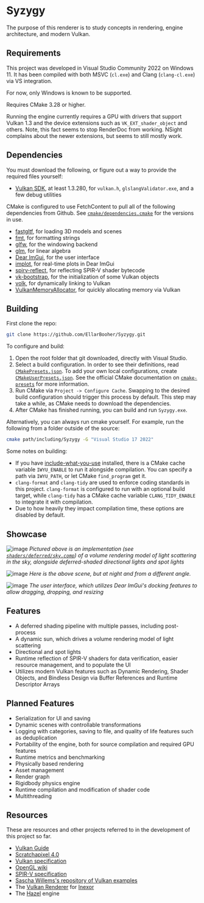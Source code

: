 # Syzygy

The purpose of this renderer is to study concepts in rendering, engine architecture, and modern Vulkan.

## Requirements

This project was developed in Visual Studio Community 2022 on Windows 11. It has been compiled with both MSVC (`cl.exe`) and Clang (`clang-cl.exe`) via VS integration.

For now, only Windows is known to be supported.

Requires CMake 3.28 or higher.

Running the engine currently requires a GPU with drivers that support Vulkan 1.3 and the device extensions such as `VK_EXT_shader_object` and others. Note, this fact seems to stop RenderDoc from working. NSight complains about the newer extensions, but seems to still mostly work.

## Dependencies
You must download the following, or figure out a way to provide the required files yourself:

- [Vulkan SDK](https://vulkan.lunarg.com/), at least 1.3.280, for `vulkan.h`, `glslangValidator.exe`, and a few debug utilities

CMake is configured to use FetchContent to pull all of the following dependencies from Github. See [`cmake/dependencies.cmake`](cmake/dependencies.cmake) for the versions in use.

- [fastgltf](https://github.com/spnda/fastgltf.git), for loading 3D models and scenes
- [fmt](https://github.com/fmtlib/fmt.git), for formatting strings
- [glfw](https://github.com/glfw/glfw.git), for the windowing backend
- [glm](https://github.com/g-truc/glm.git), for linear algebra
- [Dear ImGui](https://github.com/ocornut/imgui), for the user interface
- [implot](https://github.com/epezent/implot), for real-time plots in Dear ImGui
- [spirv-reflect](https://github.com/KhronosGroup/SPIRV-Reflect.git), for reflecting SPIR-V shader bytecode
- [vk-bootstrap](https://github.com/charles-lunarg/vk-bootstrap.git), for the initialization of some Vulkan objects
- [volk](https://github.com/zeux/volk.git), for dynamically linking to Vulkan
- [VulkanMemoryAllocator](https://github.com/GPUOpen-LibrariesAndSDKs/VulkanMemoryAllocator.git), for quickly allocating memory via Vulkan

## Building

First clone the repo:

```bash
git clone https://github.com/EllarBooher/Syzygy.git
```

To configure and build:

1. Open the root folder that git downloaded, directly with Visual Studio.
2. Select a build configuration. In order to see their definitions, read [`CMakePresets.json`](CMakePresets.json). To add your own local configurations, create [`CMakeUserPresets.json`](CMakeUserPresets.json). See the official CMake documentation on [`cmake-presets`](https://cmake.org/cmake/help/latest/manual/cmake-presets.7.html) for more information.
3. Run CMake via `Project -> Configure Cache`. Swapping to the desired build configuration should trigger this process by default. This step may take a while, as CMake needs to download the dependencies.
4. After CMake has finished running, you can build and run `Syzygy.exe`.

Alternatively, you can always run cmake yourself. For example, run the following from a folder outside of the source:

```bash
cmake path/including/Syzygy -G "Visual Studio 17 2022"
```

Some notes on building:
- If you have [include-what-you-use](https://github.com/include-what-you-use/include-what-you-use) installed, there is a CMake cache variable `IWYU_ENABLE` to run it alongside compilation. You can specify a path via `IWYU_PATH`, or let CMake `find_program` get it.
- `clang-format` and `clang-tidy` are used to enforce coding standards in this project. `clang-format` is configured to run with an optional build target, while `clang-tidy` has a CMake cache variable `CLANG_TIDY_ENABLE` to integrate it with compilation.
- Due to how heavily they impact compilation time, these options are disabled by default.

## Showcase

![image](assets/screenshots/deferred_sunset.png)
*Pictured above is an implementation (see [`shaders/deferred/sky.comp`](shaders/deferred/sky.comp)) of a volume rendering model of light scattering in the sky, alongside deferred-shaded directional lights and spot lights*

![image](assets/screenshots/deferred_night.png)
*Here is the above scene, but at night and from a different angle.*

![image](assets/screenshots/interface.png)
*The user interface, which utilizes Dear ImGui's docking features to allow dragging, dropping, and resizing*

## Features

- A deferred shading pipeline with multiple passes, including post-process
- A dynamic sun, which drives a volume rendering model of light scattering
- Directional and spot lights
- Runtime reflection of SPIR-V shaders for data verification, easier resource management, and to populate the UI
- Utilizes modern Vulkan features such as Dynamic Rendering, Shader Objects, and Bindless Design via Buffer References and Runtime Descriptor Arrays

## Planned Features

- Serialization for UI and saving
- Dynamic scenes with controllable transformations
- Logging with categories, saving to file, and quality of life features such as deduplication
- Portability of the engine, both for source compilation and required GPU features
- Runtime metrics and benchmarking
- Physically based rendering
- Asset management
- Render graph
- Rigidbody physics engine
- Runtime compilation and modification of shader code
- Multithreading

## Resources

These are resources and other projects referred to in the development of this project so far.

- [Vulkan Guide](https://vkguide.dev/)
- [Scratchapixel 4.0](https://www.scratchapixel.com/index.html)
- [Vulkan specification](https://registry.khronos.org/vulkan/specs/1.3-extensions/html/vkspec.html)
- [OpenGL wiki](https://www.khronos.org/opengl/wiki/Core_Language_(GLSL))
- [SPIR-V specification](https://registry.khronos.org/SPIR-V/specs/unified1/SPIRV.html)
- [Sascha Willems's repository of Vulkan examples](https://github.com/SaschaWillems/Vulkan)
- The [Vulkan Renderer](https://github.com/inexorgame/vulkan-renderer) for [Inexor](https://inexor.org/)
- The [Hazel](https://github.com/TheCherno/Hazel) engine
